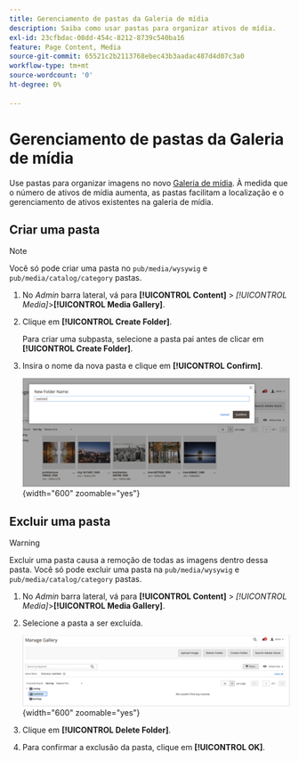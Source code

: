```yaml
---
title: Gerenciamento de pastas da Galeria de mídia
description: Saiba como usar pastas para organizar ativos de mídia.
exl-id: 23cfbdac-08dd-454c-8212-8739c540ba16
feature: Page Content, Media
source-git-commit: 65521c2b2113768ebec43b3aadac487d4d07c3a0
workflow-type: tm+mt
source-wordcount: '0'
ht-degree: 0%

---
```


# Gerenciamento de pastas da Galeria de mídia

Use pastas para organizar imagens no novo [Galeria de mídia](media-gallery.md). À medida que o número de ativos de mídia aumenta, as pastas facilitam a localização e o gerenciamento de ativos existentes na galeria de mídia.

## Criar uma pasta

>[!NOTE]
>
>Você só pode criar uma pasta no `pub/media/wysywig` e `pub/media/catalog/category` pastas.

1. No _Admin_ barra lateral, vá para **[!UICONTROL Content]** > _[!UICONTROL Media]_>**[!UICONTROL Media Gallery]**.

1. Clique em **[!UICONTROL Create Folder]**.

   Para criar uma subpasta, selecione a pasta pai antes de clicar em **[!UICONTROL Create Folder]**.

1. Insira o nome da nova pasta e clique em **[!UICONTROL Confirm]**.

   ![Nome da nova pasta](./assets/media-gallery-folder-name.png){width="600" zoomable="yes"}

## Excluir uma pasta

>[!WARNING]
>
>Excluir uma pasta causa a remoção de todas as imagens dentro dessa pasta. Você só pode excluir uma pasta na `pub/media/wysywig` e `pub/media/catalog/category` pastas.

1. No _Admin_ barra lateral, vá para **[!UICONTROL Content]** > _[!UICONTROL Media]_>**[!UICONTROL Media Gallery]**.

1. Selecione a pasta a ser excluída.

   ![Selecionar pasta](./assets/media-gallery-selected-folder.png){width="600" zoomable="yes"}

1. Clique em **[!UICONTROL Delete Folder]**.

1. Para confirmar a exclusão da pasta, clique em **[!UICONTROL OK]**.
